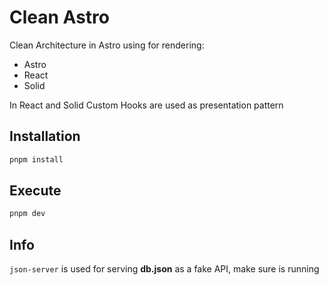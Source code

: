 # Clean Astro

Clean Architecture in Astro using for rendering:

- Astro
- React
- Solid

In React and Solid Custom Hooks are used as presentation pattern

## Installation

```sh
pnpm install
```

## Execute

```sh
pnpm dev
```

## Info

`json-server` is used for serving **db.json** as a fake API, make sure is running